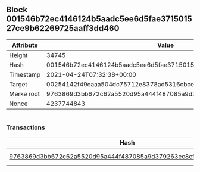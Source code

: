 ## Block 001546b72ec4146124b5aadc5ee6d5fae371501527ce9b62269725aaff3dd460

Attribute | Value
--- | ---
Height | 34745
Hash | 001546b72ec4146124b5aadc5ee6d5fae371501527ce9b62269725aaff3dd460
Timestamp | 2021-04-24T07:32:38+00:00
Target | 00254142f49eaaa504dc75712e8378ad5316cbcead634704b3734b6271167cc4
Merke root | 9763869d3bb672c62a5520d95a444f487085a9d379263ec8cfcda5acba7239d1
Nonce | 4237744843

```

```

### Transactions

Hash | Amount
--- | ---
[9763869d3bb672c62a5520d95a444f487085a9d379263ec8cfcda5acba7239d1](9763869d3bb672c62a5520d95a444f487085a9d379263ec8cfcda5acba7239d1.md) | 10.00000000 SKEPTI 
